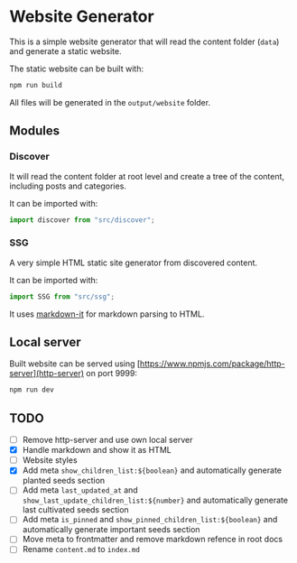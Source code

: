 # Website Generator

This is a simple website generator that will read the content folder (`data`) and generate a static website.

The static website can be built with:

```bash
npm run build
```

All files will be generated in the `output/website` folder.

## Modules

### Discover

It will read the content folder at root level and create a tree of the content, including posts and categories.

It can be imported with:

```typescript
import discover from "src/discover";
```

### SSG

A very simple HTML static site generator from discovered content.

It can be imported with:

```typescript
import SSG from "src/ssg";
```

It uses [markdown-it](https://github.com/markdown-it/markdown-it) for markdown parsing to HTML.

## Local server

Built website can be served using [https://www.npmjs.com/package/http-server](http-server) on port 9999:

```bash
npm run dev
```

## TODO

- [ ] Remove http-server and use own local server
- [x] Handle markdown and show it as HTML
- [ ] Website styles
- [x] Add meta `show_children_list:${boolean}` and automatically generate planted seeds section
- [ ] Add meta `last_updated_at` and `show_last_update_children_list:${number}` and automatically generate last cultivated seeds section
- [ ] Add meta `is_pinned` and `show_pinned_children_list:${boolean}` and automatically generate important seeds section
- [ ] Move meta to frontmatter and remove markdown refence in root docs
- [ ] Rename `content.md` to `index.md`